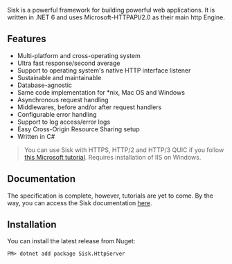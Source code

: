 Sisk is a powerful framework for building powerful web applications. It is written in .NET 6 and uses Microsoft-HTTPAPI/2.0 as their main http Engine.

## Features

- Multi-platform and cross-operating system
- Ultra fast response/second average
- Support to operating system's native HTTP interface listener
- Sustainable and maintainable
- Database-agnostic
- Same code implementation for *nix, Mac OS and Windows
- Asynchronous request handling
- Middlewares, before and/or after request handlers
- Configurable error handling
- Support to log access/error logs
- Easy Cross-Origin Resource Sharing setup
- Written in C#

> You can use Sisk with HTTPS, HTTP/2 and HTTP/3 QUIC if you follow [this Microsoft tutorial](https://learn.microsoft.com/en-us/iis/manage/configuring-security/how-to-set-up-ssl-on-iis). Requires installation of IIS on Windows.

## Documentation

The specification is complete, however, tutorials are yet to come. By the way, you can access the Sisk documentation [here](https://sisk-http.github.io/docs/static/#/).

## Installation

You can install the latest release from Nuget:

```
PM> dotnet add package Sisk.HttpServer
```